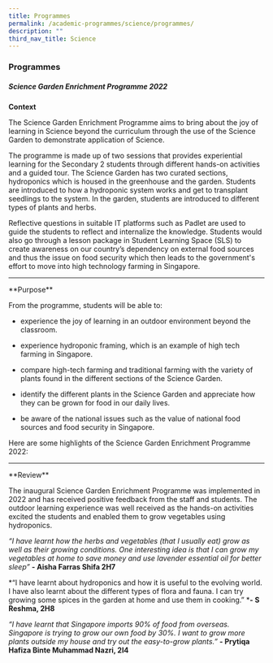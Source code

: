 ```yaml
---
title: Programmes
permalink: /academic-programmes/science/programmes/
description: ""
third_nav_title: Science
---
```

### Programmes

##### Science Garden Enrichment Programme 2022

**Context**

The Science Garden Enrichment Programme aims to bring about the joy of learning in Science beyond the curriculum through the use of the Science Garden to demonstrate application of Science.

The programme is made up of two sessions that provides experiential learning for the Secondary 2 students through different hands-on activities and a guided tour. The Science Garden has two curated sections, hydroponics which is housed in the greenhouse and the garden. Students are introduced to how a hydroponic system works and get to transplant seedlings to the system. In the garden, students are introduced to different types of plants and herbs. 

Reflective questions in suitable IT platforms such as Padlet are used to guide the students to reflect and internalize the knowledge. Students would also go through a lesson package in Student Learning Space (SLS) to create awareness on our country’s dependency on external food sources and thus the issue on food security which then leads to the government's effort to move into high technology farming in Singapore. 
<hr>
**Purpose**

From the programme, students will be able to:

* experience the joy of learning in an outdoor environment beyond the classroom.

* experience hydroponic framing, which is an example of high tech farming in Singapore.

* compare high-tech farming and traditional farming with the variety of plants found in the different sections of the Science Garden.

* identify the different plants in the Science Garden and appreciate how they can be grown for food in our daily lives.

* be aware of the national issues such as the value of national food sources and food security in Singapore.

Here are some highlights of the Science Garden Enrichment Programme 2022:
<hr>
**Review**

The inaugural Science Garden Enrichment Programme was implemented in 2022 and has received positive feedback from the staff and students. The outdoor learning experience was well received as the hands-on activities excited the students and enabled them to grow vegetables using hydroponics.  

*“I have learnt how the herbs and vegetables (that I usually eat) grow as well as their growing conditions. One interesting idea is that I can grow my vegetables at home to save money and use lavender essential oil for better sleep”* **- Aisha Farras Shifa 2H7**

*“I have learnt about hydroponics and how it is useful to the evolving world. I have also learnt about the different types of flora and fauna. I can try growing some spices in the garden at home and use them in cooking.” ***- S Reshma, 2H8**

*“I have learnt that Singapore imports 90% of food from overseas. Singapore is trying to grow our own food by 30%. I want to grow more plants outside my house and try out the easy-to-grow plants.”* **- Prytiqa Hafiza Binte Muhammad Nazri, 2I4**